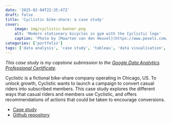 ```yaml
---
date: '2025-02-04T22:35:47Z'
draft: false
title: 'Cyclistic bike-share: a case study'
cover:
    image: img/cyclistic-banner.png
    alt: 'Modern stationary bicycles in gym with the Cyclistic logo'
    caption: 'Photo by [Maarten van den Heuvel](https://www.pexels.com/photo/modern-stationary-bicycles-in-gym-4254902/)'
categories: ['portfolio']
tags: ['data analysis', 'case study', 'tableau', 'data visualisation', 'data cleansing']
---
```


*This case study is my capstone submission to the [Google Data Analytics Professional Certificate](https://www.coursera.org/professional-certificates/google-data-analytics).*

Cyclistic is a fictional bike-share company operating in Chicago, US. To unlock growth, Cyclistic wants to launch a campaign to convert casual riders into subscribed members. This case study explores the different ways that casual riders and members use Cyclistic, and offers recommendations of actions that could be taken to encourage conversions.

- [Case study](https://public.tableau.com/views/CyclisticBikeShare_17374793232980/CaseStudy?:language=en-GB&:sid=&:redirect=auth&:display_count=n&:origin=viz_share_link)
- [Github repository](https://github.com/clarelgibson/cyclistic-bike-share)